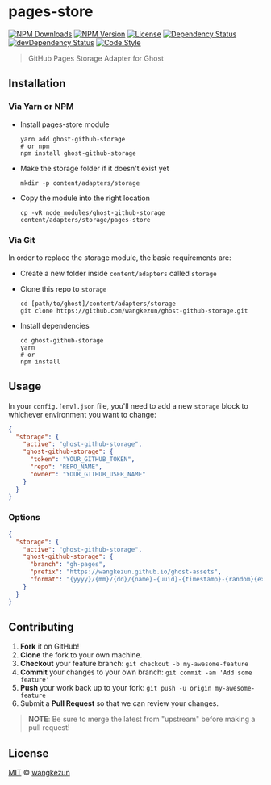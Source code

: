 # pages-store

[![NPM Downloads][downloads-image]][downloads-url]
[![NPM Version][version-image]][version-url]
[![License][license-image]][license-url]
[![Dependency Status][dependency-image]][dependency-url]
[![devDependency Status][devdependency-image]][devdependency-url]
[![Code Style][style-image]][style-url]

> GitHub Pages Storage Adapter for Ghost

## Installation

### Via Yarn or NPM

- Install pages-store module

  ```shell
  yarn add ghost-github-storage
  # or npm
  npm install ghost-github-storage
  ```
- Make the storage folder if it doesn't exist yet

  ```shell
  mkdir -p content/adapters/storage
  ```
- Copy the module into the right location

  ```shell
  cp -vR node_modules/ghost-github-storage content/adapters/storage/pages-store
  ```

### Via Git

In order to replace the storage module, the basic requirements are:

- Create a new folder inside `content/adapters` called `storage`

- Clone this repo to `storage`

  ```shell
  cd [path/to/ghost]/content/adapters/storage
  git clone https://github.com/wangkezun/ghost-github-storage.git
  ```

- Install dependencies

  ```shell
  cd ghost-github-storage
  yarn
  # or
  npm install
  ```

## Usage

In your `config.[env].json` file, you'll need to add a new `storage` block to whichever environment you want to change:

```json
{
  "storage": {
    "active": "ghost-github-storage",
    "ghost-github-storage": {
      "token": "YOUR_GITHUB_TOKEN",
      "repo": "REPO_NAME",
      "owner": "YOUR_GITHUB_USER_NAME"
    }
  }
}
```

### Options

```json
{
  "storage": {
    "active": "ghost-github-storage",
    "ghost-github-storage": {
      "branch": "gh-pages",
      "prefix": "https://wangkezun.github.io/ghost-assets",
      "format": "{yyyy}/{mm}/{dd}/{name}-{uuid}-{timestamp}-{random}{ext}"
    }
  }
}
```

## Contributing

1. **Fork** it on GitHub!
2. **Clone** the fork to your own machine.
3. **Checkout** your feature branch: `git checkout -b my-awesome-feature`
4. **Commit** your changes to your own branch: `git commit -am 'Add some feature'`
5. **Push** your work back up to your fork: `git push -u origin my-awesome-feature`
6. Submit a **Pull Request** so that we can review your changes.

> **NOTE**: Be sure to merge the latest from "upstream" before making a pull request!

## License

[MIT](LICENSE) &copy; [wangkezun](https://wkz.io)



[downloads-image]: https://img.shields.io/npm/dm/pages-store.svg
[downloads-url]: https://npmjs.org/package/pages-store
[version-image]: https://img.shields.io/npm/v/pages-store.svg
[version-url]: https://npmjs.org/package/pages-store
[license-image]: https://img.shields.io/github/license/wangkezun/ghost-github-storage.svg
[license-url]: https://github.com/wangkezun/ghost-github-storage/blob/master/LICENSE
[dependency-image]: https://img.shields.io/david/zce/pages-store.svg
[dependency-url]: https://david-dm.org/zce/pages-store
[devdependency-image]: https://img.shields.io/david/dev/zce/pages-store.svg
[devdependency-url]: https://david-dm.org/zce/pages-store?type=dev
[style-image]: https://img.shields.io/badge/code_style-standard-brightgreen.svg
[style-url]: http://standardjs.com
